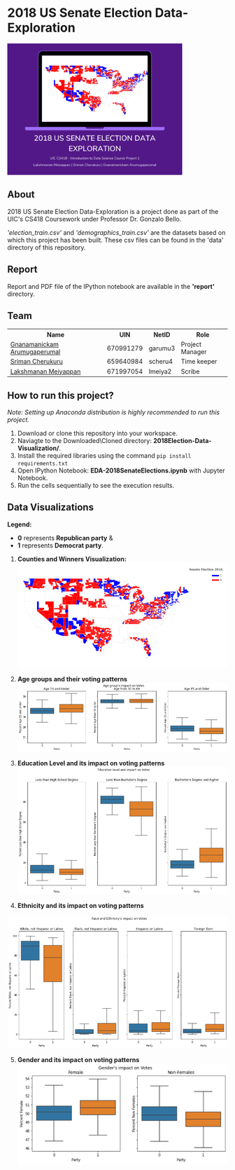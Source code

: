 # 2018 US Senate Election Data-Exploration

<img src="./images/banner.png" style="height:300px">

## About

2018 US Senate Election Data-Exploration is a project done as part of the UIC's CS418 Coursework under Professor Dr. Gonzalo Bello. 

_'election_train.csv'_ and _'demographics_train.csv'_ are the datasets based on which this project has been built. These csv files can be found in the 'data' directory of this repository.

## Report
Report and PDF file of the IPython notebook are available in the **'report'** directory.
## Team
<table>
    <tr>
        <th>Name</th>
        <th>UIN</th>
        <th>NetID</th>
        <th>Role</th>
    </tr>
    <tr>
        <td><a href="https://github.com/Gnanamanickam">Gnanamanickam Arumugaperumal</a></td>
        <td>670991279</td>
        <td>garumu3</td>
        <td>Project Manager</td>
    </tr>
    <tr>
        <td><a href="https://github.com/sriman98">Sriman Cherukuru</a></td>
        <td>659640984</td>
        <td>scheru4</td>
        <td>Time keeper</td>
    </tr>
    <tr>
        <td><a href="https://github.com/laxmena">Lakshmanan Meiyappan</a></td>
        <td>671997054</td>
        <td>lmeiya2</td>
        <td>Scribe</td>
    </tr>
</table>

## How to run this project?
_Note: Setting up Anaconda distribution is highly recommended to run this project._
1. Download or clone this repository into your workspace.
2. Naviagte to the Downloaded\Cloned directory: **2018Election-Data-Visualization/**.
2. Install the required libraries using the command 
    ```pip install requirements.txt```
3. Open IPython Notebook: **EDA-2018SenateElections.ipynb** with Jupyter Notebook.
4. Run the cells sequentially to see the execution results.

## Data Visualizations

**Legend:** 
- **0** represents **Republican party** & 
- **1** represents **Democrat party**.

1. **Counties and Winners Visualization:**
    <img src="./images/geoplot.png" style="max-width:100%">

2. **Age groups and their voting patterns**
    <img src="./images/age-distribution.png" style="max-width:100%">

3. **Education Level and its impact on voting patterns**
    <img src="./images/education-votes-distribution.png" style="max-width:100%">

4. **Ethnicity and its impact on voting patterns**
 <img src="./images/ethinicity-distribution.png" style="max-width:100%">

5. **Gender and its impact on voting patterns**
    <img src="./images/gender-votes-distribution.png" style="max-width:100%">

